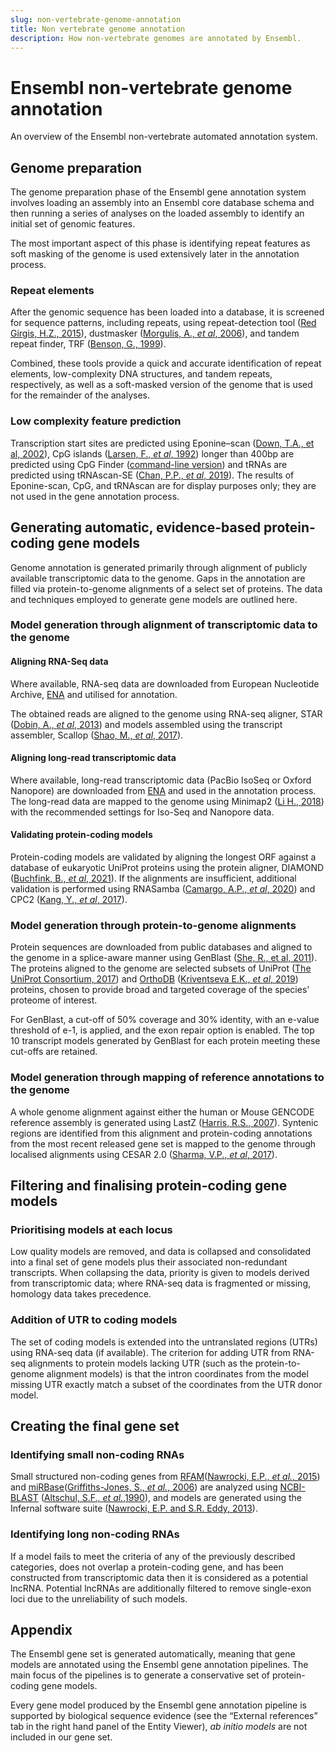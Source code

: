 ```yaml
---
slug: non-vertebrate-genome-annotation
title: Non vertebrate genome annotation
description: How non-vertebrate genomes are annotated by Ensembl.
---
```

# Ensembl non-vertebrate genome annotation
An overview of the Ensembl non-vertebrate automated annotation system.

## Genome preparation
The genome preparation phase of the Ensembl gene annotation system involves loading an assembly into an Ensembl core database schema and then running a series of analyses on the loaded assembly to identify an initial set of genomic features.

The most important aspect of this phase is identifying repeat features as soft masking of the genome is used extensively later in the annotation process.

### Repeat elements
After the genomic sequence has been loaded into a database, it is screened for sequence patterns, including repeats, using repeat-detection tool ([Red Girgis, H.Z., 2015](https://bmcbioinformatics.biomedcentral.com/articles/10.1186/s12859-015-0654-5)), dustmasker ([Morgulis, A., _et al_, 2006](https://www.liebertpub.com/doi/10.1089/cmb.2006.13.1028)), and tandem repeat finder, TRF ([Benson, G., 1999](https://academic.oup.com/nar/article/27/2/573/1061099?login=true)).

Combined, these tools provide a quick and accurate identification of repeat elements, low-complexity DNA structures, and tandem repeats, respectively, as well as a soft-masked version of the genome that is used for the remainder of the analyses.

### Low complexity feature prediction
Transcription start sites are predicted using Eponine–scan ([Down, T.A., et al, 2002](https://genome.cshlp.org/content/12/3/458)), CpG islands ([Larsen, F., _et al_, 1992](https://www.sciencedirect.com/science/article/abs/pii/088875439290024M?via%3Dihub)) longer than 400bp are predicted using CpG Finder ([command-line version](https://www.sciencedirect.com/science/article/pii/088875439290024M?via%3Dihub)) and tRNAs are predicted using tRNAscan-SE ([Chan, P.P., _et al_, 2019](https://link.springer.com/protocol/10.1007/978-1-4939-9173-0_1)). The results of Eponine-scan, CpG, and tRNAscan are for display purposes only; they are not used in the gene annotation process.

## Generating automatic, evidence-based protein-coding gene models
Genome annotation is generated primarily through alignment of publicly available transcriptomic data to the genome. Gaps in the annotation are filled via protein-to-genome alignments of a select set of proteins. The data and techniques employed to generate gene models are outlined here.

### Model generation through alignment of transcriptomic data to the genome
#### Aligning RNA-Seq data
Where available, RNA-seq data are downloaded from European Nucleotide Archive, [ENA](https://www.ebi.ac.uk/ena/browser/home) and utilised for annotation. 

The obtained reads are aligned to the genome using RNA-seq aligner, STAR ([Dobin, A., _et al_, 2013](https://academic.oup.com/bioinformatics/article/29/1/15/272537?login=true)) and models assembled using the transcript assembler, Scallop ([Shao, M., _et al_, 2017](10.1038/nbt.4020)).

#### Aligning long-read transcriptomic data
Where available, long-read transcriptomic data (PacBio IsoSeq or Oxford Nanopore) are downloaded from [ENA](https://www.ebi.ac.uk/ena/browser/home) and used in the annotation process. The long-read data are mapped to the genome using Minimap2 ([Li H., 2018](https://academic.oup.com/bioinformatics/article/34/18/3094/4994778?login=true)) with the recommended settings for Iso-Seq and Nanopore data.

#### Validating protein-coding models
Protein-coding models are validated by aligning the longest ORF against a database of eukaryotic UniProt proteins using the protein aligner, DIAMOND ([Buchfink, B., _et al_, 2021](https://www.nature.com/articles/s41592-021-01101-x)). If the alignments are insufficient, additional validation is performed using RNASamba ([Camargo, A.P., _et al_, 2020](https://academic.oup.com/nargab/article/2/1/lqz024/5701461?login=true)) and CPC2 ([Kang, Y., _et al_, 2017](https://academic.oup.com/nar/article/45/W1/W12/3831091?login=true)).

### Model generation through protein-to-genome alignments
Protein sequences are downloaded from public databases and aligned to the genome in a splice-aware manner using GenBlast ([She, R., et al, 2011](https://academic.oup.com/bioinformatics/article/27/15/2141/403866)). The proteins aligned to the genome are selected subsets of UniProt ([The UniProt Consortium, 2017](https://academic.oup.com/nar/article/45/D1/D158/2605721)) and [OrthoDB](https://www.orthodb.org) ([Kriventseva E.K., _et al_, 2019](https://academic.oup.com/nar/article/47/D1/D807/5160989)) proteins, chosen to provide broad and targeted coverage of the species' proteome of interest.

For GenBlast, a cut-off of 50% coverage and 30% identity, with an e-value threshold of e-1, is applied, and the exon repair option is enabled. The top 10 transcript models generated by GenBlast for each protein meeting these cut-offs are retained.

### Model generation through mapping of reference annotations to the genome
A whole genome alignment against either the human or Mouse GENCODE reference assembly is generated using LastZ ([Harris, R.S., 2007](https://www.bx.psu.edu/~rsharris/rsharris_phd_thesis_2007.pdf)). Syntenic regions are identified from this alignment and protein-coding annotations from the most recent released gene set is mapped to the genome through localised alignments using CESAR 2.0 ([Sharma, V.P., _et al_, 2017](https://academic.oup.com/bioinformatics/article/33/24/3985/4095639?login=true)).

## Filtering and finalising protein-coding gene models
### Prioritising models at each locus
Low quality models are removed, and data is collapsed and consolidated into a final set of gene models plus their associated non-redundant transcripts. When collapsing the data, priority is given to models derived from transcriptomic data; where RNA-seq data is fragmented or missing, homology data takes precedence.

### Addition of UTR to coding models
The set of coding models is extended into the untranslated regions (UTRs) using RNA-seq data (if available). The criterion for adding UTR from RNA-seq alignments to protein models lacking UTR (such as the protein-to-genome alignment models) is that the intron coordinates from the model missing UTR exactly match a subset of the coordinates from the UTR donor model.

## Creating the final gene set
### Identifying small non-coding RNAs
Small structured non-coding genes from [RFAM](https://rfam.org/)([Nawrocki, E.P., _et al._, 2015](https://pubmed.ncbi.nlm.nih.gov/25392425/)) and [miRBase](https://www.mirbase.org/)([Griffiths-Jones, S., _et al._, 2006](https://pubmed.ncbi.nlm.nih.gov/16381832/)) are analyzed using [NCBI-BLAST](https://blast.ncbi.nlm.nih.gov/Blast.cgi) ([Altschul, S.F., _et al._,1990](https://pubmed.ncbi.nlm.nih.gov/2231712/)), and models are generated using the Infernal software suite ([Nawrocki, E.P. and S.R. Eddy, 2013](https://academic.oup.com/bioinformatics/article/29/22/2933/316439?login=true)).

### Identifying long non-coding RNAs
If a model fails to meet the criteria of any of the previously described categories, does not overlap a protein-coding gene, and has been constructed from transcriptomic data then it is considered as a potential lncRNA. Potential lncRNAs are additionally filtered to remove single-exon loci due to the unreliability of such models.

## Appendix
The Ensembl gene set is generated automatically, meaning that gene models are annotated using the Ensembl gene annotation pipelines. The main focus of the pipelines is to generate a conservative set of protein-coding gene models.

Every gene model produced by the Ensembl gene annotation pipeline is supported by biological sequence evidence (see the “External references” tab in the right hand panel of the Entity Viewer), _ab initio models_ are not included in our gene set.
